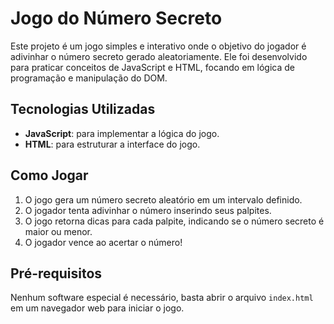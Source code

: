 # Jogo do Número Secreto

Este projeto é um jogo simples e interativo onde o objetivo do jogador é adivinhar o número secreto gerado aleatoriamente. Ele foi desenvolvido para praticar conceitos de JavaScript e HTML, focando em lógica de programação e manipulação do DOM.

## Tecnologias Utilizadas
- **JavaScript**: para implementar a lógica do jogo.
- **HTML**: para estruturar a interface do jogo.

## Como Jogar
1. O jogo gera um número secreto aleatório em um intervalo definido.
2. O jogador tenta adivinhar o número inserindo seus palpites.
3. O jogo retorna dicas para cada palpite, indicando se o número secreto é maior ou menor.
4. O jogador vence ao acertar o número!

## Pré-requisitos
Nenhum software especial é necessário, basta abrir o arquivo `index.html` em um navegador web para iniciar o jogo.
